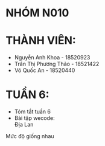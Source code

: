 # NHÓM N010
# THÀNH VIÊN:
  - Nguyễn Anh Khoa - 18520923
  - Trần Thị Phương Thảo - 18521422
  - Võ Quốc An - 18520440

# TUẦN 6:
  - Tóm tắt tuần 6
  - Bài tập wecode:  
  Địa Lan
  
  Mức độ giống nhau
